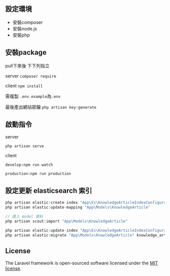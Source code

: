## 設定環境

* 安裝composer
* 安裝node.js
* 安裝php

## 安裝package

pull下來後 下下列指立

server `composer require`

client `npm install`

需複製 `.env.example`為`.env`

最後產出網站密鑰 `php artisan key:generate`

## 啟動指令

server 

`php artisan serve`

client

`develop:npm run watch `

`production:npm run production`

## 設定更新 elasticsearch 索引
```PHP
php artisan elastic:create-index "App\Es\KnowledgeArticleIndexConfigurator"
php artisan elastic:update-mapping "App\Models\KnowledgeArticle"

// 匯入 model 資料
php artisan scout:import "App\Models\KnowledgeArticle"

php artisan elastic:update-index "App\Es\KnowledgeArticleIndexConfigurator"
php artisan elastic:migrate "App\Models\KnowledgeArticle" knowledge_article
```


## License

The Laravel framework is open-sourced software licensed under the [MIT license](https://opensource.org/licenses/MIT).
